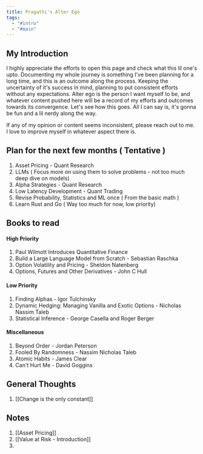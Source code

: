 ```yaml
---
title: Pragathi's Alter Ego
tags:
  - "#intro"
  - "#main"
---
```

## My Introduction

I highly appreciate the efforts to open this page and check what this lil one's upto. Documenting my whole journey is something I've been planning for a long time, and this is an outcome along the process. Keeping the uncertainty of it's success in mind, planning to put consistent efforts without any expectations. Alter ego is the person I want myself to be, and whatever content pushed here will be a record of my efforts and outcomes towards its convergence. Let's see how this goes. All I can say is, it's gonna be fun and a lil nerdy along the way. 

If any of my opinion or content seems inconsistent, please reach out to me. I love to improve myself in whatever aspect there is. 

## Plan for the next few months ( Tentative )
1. Asset Pricing - Quant Research
2. LLMs ( Focus more on using them to solve problems - not too much deep dive on models)
3. Alpha Strategies - Quant Research
4. Low Latency Development - Quant Trading
5. Revise Probability, Statistics and ML once ( From the basic math )
6. Learn Rust and Go ( Way too much for now, low priority)

## Books to read 

#### High Priority
1. Paul Wilmott Introduces Quantitative Finance
2. Build a Large Language Model from Scratch - Sebastian Raschka
3. Option Volatility and Pricing - Sheldon Natenberg
4. Options, Futures and Other Derivatives - John C Hull

#### Low Priority
1. Finding Alphas - Igor Tulchinsky
2. Dynamic Hedging: Managing Vanilla and Exotic Options - Nicholas Nassim Taleb
3. Statistical Inference - George Casella and Roger Berger

#### Miscellaneous
1. Beyond Order - Jordan Peterson
2. Fooled By Randomness - Nassim Nicholas Taleb
3. Atomic Habits - James Clear
4. Can't Hurt Me - David Goggins


## General Thoughts
1. [[Change is the only constant]]

## Notes
1. [[Asset Pricing]]
2. [[Value at Risk - Introduction]]
3. 